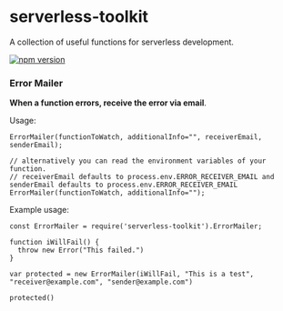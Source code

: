 # serverless-toolkit

A collection of useful functions for serverless development.

[![npm version](https://badge.fury.io/js/serverless-toolkit.svg)](https://badge.fury.io/js/serverless-toolkit)

### Error Mailer

**When a function errors, receive the error via email**.

Usage:
```
ErrorMailer(functionToWatch, additionalInfo="", receiverEmail, senderEmail);

// alternatively you can read the environment variables of your function.
// receiverEmail defaults to process.env.ERROR_RECEIVER_EMAIL and senderEmail defaults to process.env.ERROR_RECEIVER_EMAIL
ErrorMailer(functionToWatch, additionalInfo="");

```

Example usage:
```
const ErrorMailer = require('serverless-toolkit').ErrorMailer;

function iWillFail() {
  throw new Error("This failed.")
}

var protected = new ErrorMailer(iWillFail, "This is a test", "receiver@example.com", "sender@example.com")

protected()

```
